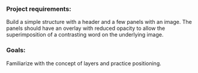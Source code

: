 ### Project requirements:

Build a simple structure with a header and a few panels with an image. The panels should have an overlay with reduced opacity to allow the superimposition of a contrasting word on the underlying image.

### Goals:

Familiarize with the concept of layers and practice positioning.
